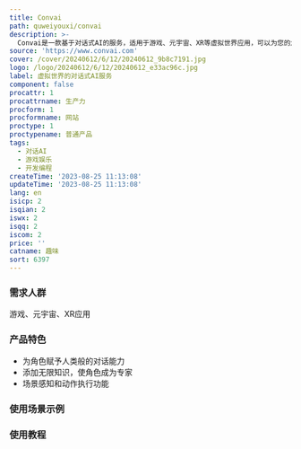 ```yaml
---
title: Convai
path: quweiyouxi/convai
description: >-
  Convai是一款基于对话式AI的服务，适用于游戏、元宇宙、XR等虚拟世界应用，可以为您的角色赋予人类般的对话能力。它提供易于使用的界面，可创建具有背景故事、声音和专业知识的角色，并通过插件将其连接到角色资产和世界中。您的虚拟世界中的角色可以进行开放式的基于语音的对话，并执行各种动作。Convai还支持无限知识添加，使您的角色成为专家。它还提供场景感知和动作执行功能。
source: 'https://www.convai.com'
cover: /cover/20240612/6/12/20240612_9b8c7191.jpg
logo: /logo/20240612/6/12/20240612_e33ac96c.jpg
label: 虚拟世界的对话式AI服务
component: false
procattr: 1
procattrname: 生产力
procform: 1
procformname: 网站
proctype: 1
proctypename: 普通产品
tags:
  - 对话AI
  - 游戏娱乐
  - 开发编程
createTime: '2023-08-25 11:13:08'
updateTime: '2023-08-25 11:13:08'
lang: en
isicp: 2
isqian: 2
iswx: 2
isqq: 2
iscom: 2
price: ''
catname: 趣味
sort: 6397
---
```




### 需求人群
游戏、元宇宙、XR应用

### 产品特色
- 为角色赋予人类般的对话能力
- 添加无限知识，使角色成为专家
- 场景感知和动作执行功能

### 使用场景示例


### 使用教程


  
